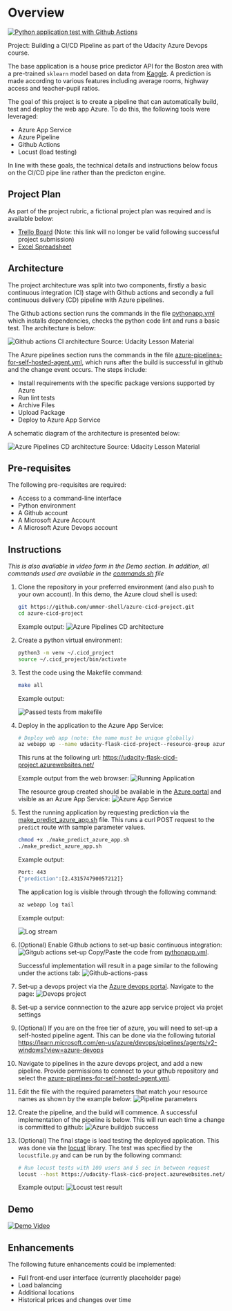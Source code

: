 
# Overview
[![Python application test with Github Actions](https://github.com/ummer-shell/azure-cicd-project/actions/workflows/pythonapp.yml/badge.svg)](https://github.com/ummer-shell/azure-cicd-project/actions/workflows/pythonapp.yml)

Project: Building a CI/CD Pipeline as part of the Udacity Azure Devops course. 

The base application is a house price predictor API for the Boston area  with a pre-trained `sklearn` model based on data from [Kaggle](https://www.kaggle.com/c/boston-housing). A prediction is made according to various features including average rooms, highway access and teacher-pupil ratios.

The goal of this project is to create a pipeline that can automatically build, test and deploy the web app Azure. To do this, the following tools were leveraged:
- Azure App Service
- Azure Pipeline
- Github Actions
- Locust (load testing)

In line with these goals, the technical details and instructions below focus on the CI/CD pipe line rather than the predicton engine.

## Project Plan
As part of the project rubric, a fictional project plan was required and is available below:
- [Trello Board](https://trello.com/b/s2edAcH3/udacity-ci-cd-pipeline) (Note: this link will no longer be valid following successful project submission)
- [Excel Spreadsheet](https://github.com/ummer-shell/azure-cicd-project/blob/main/project-plan.xlsx)


## Architecture
The project architecture was split into two components, firstly a basic continuous integration (CI) stage with Github actions and secondly a full continuous delivery (CD) pipeline with Azure pipelines.

The Github actions section runs the commands in the file [pythonapp.yml](./.github/workflows/pythonapp.yml) which installs dependencies, checks the python code lint and runs a basic test. The architecture is below:

![Github actions CI architecture](./Screenshots/github-actions-architecture.PNG)
Source: Udacity Lesson Material

The Azure pipelines section runs the commands in the file [azure-pipelines-for-self-hosted-agent.yml](./azure-pipelines-for-self-hosted-agent.yml), which runs after the build is successful in github and the change event occurs. The steps include:
- Install requirements with the specific package versions supported by Azure
- Run lint tests
- Archive Files
- Upload Package
- Deploy to Azure App Service

A schematic diagram of the architecture is presented below:

![Azure Pipelines CD architecture](./Screenshots/azure-cd-architecture.PNG)
Source: Udacity Lesson Material

## Pre-requisites
The following pre-requisites are required:
- Access to a command-line interface
- Python environment
- A Github account
- A Microsoft Azure Account
- A Microsoft Azure Devops account

## Instructions
*This is also available in video form in the Demo section. In addition, all commands used are available in the [commands.sh](./commands.sh) file*

1. Clone the repository in your preferred environment (and also push to your own account). In this demo, the Azure cloud shell is used: 
    ```bash
    git https://github.com/ummer-shell/azure-cicd-project.git
    cd azure-cicd-project
    ```
    Example output:
    ![Azure Pipelines CD architecture](./Screenshots/cloned-in-azure-cloud-shell.PNG)

2. Create a python virtual environment:
    ```bash
    python3 -m venv ~/.cicd_project
    source ~/.cicd_project/bin/activate
    ```

3. Test the code using the Makefile command:
    ```bash 
    make all
    ```
    Example output:

    ![Passed tests from makefile](./Screenshots//makefile-tests.PNG)

4. Deploy in the application to the Azure App Service:
    ```bash
    # Deploy web app (note: the name must be unique globally)
    az webapp up --name udacity-flask-cicd-project--resource-group azure-cicd-project
    ```
    This runs at the following url: https://udacity-flask-cicd-project.azurewebsites.net/

    Example output from the web browser:
    ![Running Application](./Screenshots/running-application.PNG)

    The resource group created should be available in the [Azure portal](https://portal.azure.com/) and visible as an Azure App Service:
    ![Azure App Service](./Screenshots/azure-app-service.PNG)

5. Test the running application by requesting prediction via the [make_predict_azure_app.sh](./make_predict_azure_app.sh) file. This runs a curl POST request to the `predict` route with sample parameter values.
    ```bash
    chmod +x ./make_predict_azure_app.sh
    ./make_predict_azure_app.sh
    ```
    Example output:
    ```bash
    Port: 443
    {"prediction":[2.431574790057212]}
    ```
    The application log is visible through through the following command:
    ```bash
    az webapp log tail
    ```

    Example output:

    ![Log stream](./Screenshots/log-stream.PNG)

6. (Optional) Enable Github actions to set-up basic continuous integration:
    ![Gitgub actions set-up](./Screenshots/github-actions-setup.PNG)
    Copy/Paste the code from [pythonapp.yml](./.github/workflows/pythonapp.yml).

    Successful implementation will result in a page similar to the following under the actions tab:
    ![Github-actions-pass](./Screenshots/github-action-pass.PNG)

7. Set-up a devops project via the [Azure devops portal](https://dev.azure.com). Navigate to the page:
    ![Devops project](./Screenshots/azure-devops-project.PNG)

8. Set-up a service connnection to the azure app service project via projet settings

9. (Optional) If you are on the free tier of azure, you will need to set-up a self-hosted pipeline agent. This can be done via the following tutorial
https://learn.microsoft.com/en-us/azure/devops/pipelines/agents/v2-windows?view=azure-devops 

10. Navigate to pipelines in the azure devops project, and add a new pipeline. Provide permissions to connect to your github repository and select the [azure-pipelines-for-self-hosted-agent.yml](./azure-pipelines-for-self-hosted-agent.yml).

11. Edit the file with the required parameters that match your resource names as shown by the example below:
    ![Pipeline parameters](./Screenshots/azure-pipeline-parameters.PNG)

12. Create the pipeline, and the build will commence. A successful implementation of the pipeline is below. This will run each time a change is committed to github:
    ![Azure buildjob success](./Screenshots/successful-run-buildjob.PNG)

13. (Optional) The final stage is load testing the deployed application. This was done via the [locust](https://docs.locust.io/en/stable/what-is-locust.html) library. The test was specified by the `locustfile.py` and can be run by the following command:
    ```bash
    # Run locust tests with 100 users and 5 sec in between request
    locust --host https://udacity-flask-cicd-project.azurewebsites.net/ --headless -u 100 -r 5
    ```

    Example output:
    ![Locust test result](./Screenshots/locust-test-result.PNG)

## Demo 

[![Demo Video](https://img.youtube.com/vi/YOUTUBE_VIDEO_ID_HERE/0.jpg)](https://www.youtube.com/watch?v=YOUTUBE_VIDEO_ID_HERE)


## Enhancements
The following future enhancements could be implemented:
- Full front-end user interface (currently placeholder page)
- Load balancing
- Additional locations
- Historical prices and changes over time
